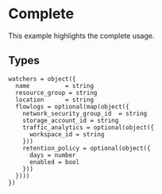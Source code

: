 # Complete

This example highlights the complete usage.

## Types

```hcl
watchers = object({
  name          = string
  resource_group = string
  location      = string
  flowlogs = optional(map(object({
    network_security_group_id  = string
    storage_account_id = string
    traffic_analytics = optional(object({
      workspace_id = string
    }))
    retention_policy = optional(object({
      days = number
      enabled = bool
    }))
  })))
})
```
